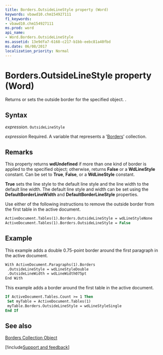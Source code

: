 ```yaml
---
title: Borders.OutsideLineStyle property (Word)
keywords: vbawd10.chm154927111
f1_keywords:
- vbawd10.chm154927111
ms.prod: word
api_name:
- Word.Borders.OutsideLineStyle
ms.assetid: 13e9dfa7-6168-c217-b1bb-eebc81a40fbd
ms.date: 06/08/2017
localization_priority: Normal
---
```



# Borders.OutsideLineStyle property (Word)

Returns or sets the outside border for the specified object. .


## Syntax

_expression_. `OutsideLineStyle`

_expression_ Required. A variable that represents a '[Borders](Word.borders.md)' collection.


## Remarks

This property returns  **wdUndefined** if more than one kind of border is applied to the specified object; otherwise, returns **False** or a **WdLineStyle** constant. Can be set to **True**, **False**, or a **WdLineStyle** constant.

 **True** sets the line style to the default line style and the line width to the default line width. The default line style and width can be set using the **DefaultBorderLineWidth** and **DefaultBorderLineStyle** properties.

Use either of the following instructions to remove the outside border from the first table in the active document.




```vb
ActiveDocument.Tables(1).Borders.OutsideLineStyle = wdLineStyleNone 
ActiveDocument.Tables(1).Borders.OutsideLineStyle = False
```


## Example

This example adds a double 0.75-point border around the first paragraph in the active document.


```vb
With ActiveDocument.Paragraphs(1).Borders 
 .OutsideLineStyle = wdLineStyleDouble 
 .OutsideLineWidth = wdLineWidth075pt 
End With
```

This example adds a border around the first table in the active document.




```vb
If ActiveDocument.Tables.Count >= 1 Then 
 Set myTable = ActiveDocument.Tables(1) 
 myTable.Borders.OutsideLineStyle = wdLineStyleSingle 
End If
```


## See also


[Borders Collection Object](Word.borders.md)

[!include[Support and feedback](~/includes/feedback-boilerplate.md)]